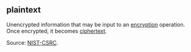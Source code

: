 ## plaintext

<p class="c8"><span>Unencrypted information that may be input to an </span><span class="c2"><a class="c3" href="#h.iyq318f2vg61">encryption</a></span><span>&nbsp;operation. Once encrypted, it becomes </span><span class="c2"><a class="c3" href="#h.9ripqbaz7egw">ciphertext</a></span><span class="c0">.</span></p><p class="c8"><span>Source: </span><span class="c2"><a class="c3" href="https://www.google.com/url?q=https://csrc.nist.gov/glossary/term/plaintext&amp;sa=D&amp;source=editors&amp;ust=1706779842775859&amp;usg=AOvVaw3IvfCqHNpW74t1UEnsHD-g">NIST-CSRC</a></span><span class="c0">.</span></p>

